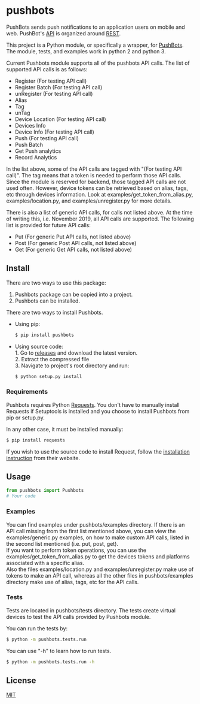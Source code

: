 # pushbots #

PushBots sends push notifications to an application users on mobile and web. PushBot's 
[API](https://en.wikipedia.org/wiki/Application_programming_interface) is organized around 
[REST](https://en.wikipedia.org/wiki/Representational_state_transfer).

This project is a Python module, or specifically a wrapper, for [PushBots](https://pushbots.com/). The module, tests, 
and examples work in python 2 and python 3.

Current Pushbots module supports all of the pushbots API calls. The list of supported API calls is as follows:

* Register        (For testing API call)
* Register Batch  (For testing API call)
* unRegister      (For testing API call)
* Alias
* Tag
* unTag
* Device Location (For testing API call)
* Devices Info
* Device Info     (For testing API call)
* Push            (For testing API call)
* Push Batch
* Get Push analytics
* Record Analytics  

In the list above, some of the API calls are tagged with "(For testing API call)". The tag means that a token is needed 
to perform those API calls. Since the module is reserved for backend, those tagged API calls are not used often. 
However, device tokens can be retrieved based on alias, tags, etc through devices information. Look at 
examples/get_token_from_alias.py, examples/location.py, and examples/unregister.py for more details.

There is also a list of generic API calls, for calls not listed above. At the time of writing this, i.e. November 2019, 
all API calls are supported. The following list is provided for future API calls:

* Put (For generic Put API calls, not listed above)
* Post (For generic Post API calls, not listed above)
* Get (For generic Get API calls, not listed above)

## Install

There are two ways to use this package:
1. Pushbots package can be copied into a project. 
2. Pushbots can be installed. 

There are two ways to install Pushbots.
* Using pip:
  ```bash
  $ pip install pushbots
  ```
* Using source code:\
    1\. Go to [releases](https://github.com/tchar/pushbots/releases) and download the latest version.\
    2\. Extract the compressed file\
    3\. Navigate to project's root directory and run:
  ```bash
  $ python setup.py install
  ```
### Requirements 

Pushbots requires Python [Requests](https://pypi.org/project/requests/). You don't have to manually install Requests 
if Setuptools is installed and you choose to install Pushbots from pip or setup.py.

In any other case, it must be installed manually:  
```bash
$ pip install requests
```
If you wish to use the source code to install Request, follow the 
[installation instruction](https://requests.kennethreitz.org/en/master/user/install/#get-the-source-code) from their 
website. 


## Usage 

```python
from pushbots import Pushbots
# Your code
```

### Examples

You can find examples under pushbots/examples directory.
If there is an API call missing from the first list mentioned above, you can view the examples/generic.py examples, on 
how to make custom API calls, listed in the second list mentioned (i.e. put, post, get).\
If you want to perform token operations, you can use the examples/get_token_from_alias.py to get the devices tokens and 
platforms associated with a specific alias.\
Also the files examples/location.py and examples/unregister.py make use of tokens to make an API call, whereas all the 
other files in pushbots/examples directory make use of alias, tags, etc for the API calls.

### Tests

Tests are located in pushbots/tests directory. The tests create virtual devices to test the API calls provided 
by Pushbots module. 

You can run the tests by:
```bash
$ python -m pushbots.tests.run
```
You can use "-h" to learn how to run tests.
```bash
$ python -m pushbots.tests.run -h
```

## License 
[MIT](LICENSE.txt)
